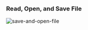 ### Read, Open, and Save File

![save-and-open-file](https://user-images.githubusercontent.com/27923352/181049799-2bfc15b4-95c7-481e-ba64-08686ab01e2b.gif)

